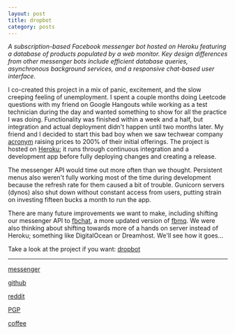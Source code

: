```yaml
---
layout: post
title: dropbot
category: posts
---
```


*A subscription-based Facebook messenger bot hosted on Heroku featuring a database of products populated by a web monitor. Key design differences from other messenger bots include efficient database queries, asynchronous background services, and a responsive chat-based user interface.*

I co-created this project in a mix of panic, excitement, and the slow creeping feeling of unemployment. I spent a couple months doing Leetcode questions with my friend on Google Hangouts while working as a test technician during the day and wanted something to show for all the practice I was doing. Functionality was finished within a week and a half, but integration and actual deployment didn't happen until two months later. My friend and I decided to start this bad boy when we saw techwear company [acronym](https://acrnm.com/) raising prices to 200% of their initial offerings. The project is hosted on [Heroku](https://www.heroku.com/); it runs through continuous integration and a development app before fully deploying changes and creating a release. 


The messenger API would time out more often than we thought. Persistent menus also weren't fully working most of the time during development because the refresh rate for them caused a bit of trouble. Gunicorn servers (dynos) also shut down without constant access from users, putting strain on investing fifteen bucks a month to run the app.


There are many future improvements we want to make, including shifting our messenger API to [fbchat](https://github.com/carpedm20/fbchat), a more updated version of [fbmq](https://github.com/conbus/fbmq). We were also thinking about shifting towards more of a hands on server instead of Heroku; something like DigitalOcean or Dreamhost. We'll see how it goes...

Take a look at the project if you want:
[dropbot][dropbot]

---

[messenger][facebook]

[github][dqd]

[reddit][reddit]

[PGP][PGP]

[coffee]

[facebook]: https://www.m.me/dqdang1
[dqd]: https://github.com/dqdang
[reddit]: https://www.reddit.com/user/outsidefarmland
[PGP]: https://raw.githubusercontent.com/dqdang/dqdang.github.io/master/derek-dang.asc
[coffee]: https://www.buymeacoffee.com/dqdang
[dropbot]: https://github.com/tmbernardo/dropbot

